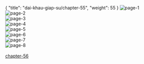 { "title": "dai-khau-giap-su/chapter-55", "weight": 55 }
<img src="dai-khau-giap-su_0055_01-37bd3be2f84d7be3434823ed00dec533.webp" alt="page-1" origin="http://1.bp.blogspot.com/-4m02sBhuS_8/WrpNsih2OcI/AAAAAAAAy3c/1U_jrsKHVMIEzU8YGbcdtpvuMnXpqodNACLcBGAs/s1600/0001.jpg?imgmax=0"><br/>
<img src="dai-khau-giap-su_0055_02-598a813cc6898652e04cc39fb15bc08c.webp" alt="page-2" origin="http://1.bp.blogspot.com/-GRSp9hRBwGA/WrpNso-A-cI/AAAAAAAAy3k/MqB3a0S7dgoVjqBp2xoTBICb9dSWx1T0wCLcBGAs/s1600/0002.jpg?imgmax=0"><br/>
<img src="dai-khau-giap-su_0055_03-1d2ddd537f40098159f8f5f7b1ec86e2.webp" alt="page-3" origin="http://1.bp.blogspot.com/-iuuc0svhlVw/WrpNtjWqC6I/AAAAAAAAy3o/NHTmvjymDVwypHn8QcKZbB4xDV0_CGUpQCLcBGAs/s1600/0003.jpg?imgmax=0"><br/>
<img src="dai-khau-giap-su_0055_04-e04aa4deaad47fd069ae3157c9cc739f.webp" alt="page-4" origin="http://1.bp.blogspot.com/-gJFqkxMSczk/WrpNt1O9DVI/AAAAAAAAy3w/MGKR3EZAzOAZD8-p5-JcxB9TuMXo73fkQCLcBGAs/s1600/0004.jpg?imgmax=0"><br/>
<img src="dai-khau-giap-su_0055_05-7175099df3e39280aa6186286b974bf3.webp" alt="page-5" origin="http://1.bp.blogspot.com/-Zo0Aw_7N6UQ/WrpNt5i-U-I/AAAAAAAAy3s/cwJnxoILlgsr02MYsDnPwUFx1MuHvYvIQCLcBGAs/s1600/0005.jpg?imgmax=0"><br/>
<img src="dai-khau-giap-su_0055_06-7d9294c37b6bb92e0c3214c5f9b313f9.webp" alt="page-6" origin="http://1.bp.blogspot.com/-WTIcJK07jJk/WrpNuQ9M4yI/AAAAAAAAy30/yeh4NvMlB7guVF3VDGE8ypSEtFRIcX8HgCLcBGAs/s1600/0006.jpg?imgmax=0"><br/>
<img src="dai-khau-giap-su_0055_07-aecc014020e20f9d1f5a24df0f5ffd2c.webp" alt="page-7" origin="http://1.bp.blogspot.com/-MpCDDLbqlPA/WrpNuec50VI/AAAAAAAAy34/7BHPL491EwASdRKEessaMOlGdQV4bn-iACLcBGAs/s1600/0007.jpg?imgmax=0"><br/>
<img src="dai-khau-giap-su_0055_08-d04c84d0a1b788dc9e3655f2d3c3b3bc.webp" alt="page-8" origin="http://1.bp.blogspot.com/-fIcPVLmH-EU/WrpNuzo_nHI/AAAAAAAAy38/PbkmTPkG0yIWDia43E9A1qCIb7p3ON6ygCLcBGAs/s1600/0008.jpg?imgmax=0"><br/>
<br/><a class="nextchap" href="/dai-khau-giap-su/chapter-56">chapter-56</a>
